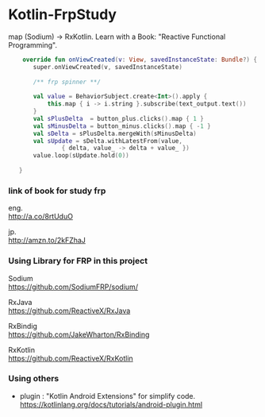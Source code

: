 # Kotlin-FrpStudy
 map (Sodium) -> RxKotlin. Learn with a Book: "Reactive Functional Programming". 
 
 
 ```Kotlin
     override fun onViewCreated(v: View, savedInstanceState: Bundle?) {
        super.onViewCreated(v, savedInstanceState)
        
        /** frp spinner **/
        
        val value = BehaviorSubject.create<Int>().apply {
            this.map { i -> i.string }.subscribe(text_output.text())
        }
        val sPlusDelta  = button_plus.clicks().map { 1 }
        val sMinusDelta = button_minus.clicks().map { -1 }
        val sDelta = sPlusDelta.mergeWith(sMinusDelta)
        val sUpdate = sDelta.withLatestFrom(value,
                { delta, value_ -> delta + value_ })
        value.loop(sUpdate.hold(0))
        
    }
 ```

### link of book for study frp

eng.  
http://a.co/8rtUduO

jp.  
http://amzn.to/2kFZhaJ


### Using Library for FRP in this project

Sodium  
https://github.com/SodiumFRP/sodium/

RxJava  
https://github.com/ReactiveX/RxJava

RxBindig  
https://github.com/JakeWharton/RxBinding

RxKotlin  
https://github.com/ReactiveX/RxKotlin

### Using others
- plugin : "Kotlin Android Extensions" for simplify code.
https://kotlinlang.org/docs/tutorials/android-plugin.html
